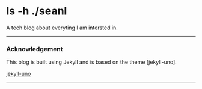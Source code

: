 # ls -h ./seanl

A tech blog about everyting I am intersted in. 

---

### Acknowledgement

This blog is built using Jekyll and is based on the theme [jekyll-uno].

[jekyll-uno](https://github.com/joshgerdes/jekyll-uno/)

---
